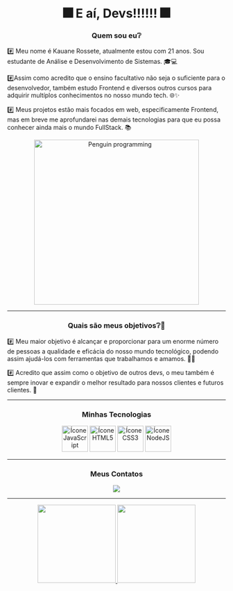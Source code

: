  <!--Cabeçalho-->

<h1 align="center"> 🎆 E aí, Devs!!!!!! 🎆</h1> 

<!--Principal-->

<h3 align="center"><stong>Quem sou eu❔</stong></h3>

#️⃣ Meu nome é Kauane Rossete, atualmente estou com 21 anos. Sou estudante de Análise e Desenvolvimento de Sistemas.  🎓💻

#️⃣Assim como acredito que o ensino facultativo não seja o suficiente para o desenvolvedor, também estudo Frontend e diversos outros cursos para adquirir multíplos conhecimentos no nosso mundo tech. 🌐✨ 

#️⃣ Meus projetos estão mais focados em web, especificamente Frontend, mas em breve me aprofundarei nas demais tecnologias para que eu possa conhecer ainda mais o mundo FullStack. 📚

<p align="center">
    <img src="https://i.giphy.com/media/v1.Y2lkPTc5MGI3NjExbmRtMXE1ejQydzc2cmJvMWNjaTZuM2tnM3lpOHZkcTAzM3Z6YW1tcSZlcD12MV9pbnRlcm5hbF9naWZfYnlfaWQmY3Q9Zw/NGMgBy822qFLfkArov/giphy.gif" alt="Penguin programming" width= 380px/>
</p>


----

<h3 align="center"><strong>Quais são meus objetivos❔🎯</strong></h3>

#️⃣ Meu maior objetivo é alcançar e proporcionar para um enorme número de pessoas a qualidade e eficácia do nosso mundo tecnológico, podendo assim ajudá-los com ferramentas que trabalhamos e amamos. 🧠💖

#️⃣ Acredito que assim como o objetivo de outros devs, o meu também é sempre inovar e expandir o melhor resultado para nossos clientes e futuros clientes. 💪 

----

<h3 align="center"> Minhas Tecnologias</h3>

<p align="center">
    <img src="https://cdn.jsdelivr.net/gh/devicons/devicon@latest/icons/javascript/javascript-original.svg" alt= "Ícone JavaScript" width="60px" />
    <img src="https://cdn.jsdelivr.net/gh/devicons/devicon@latest/icons/html5/html5-original.svg" alt="Ícone HTML5" width="60px" />
    <img src="https://cdn.jsdelivr.net/gh/devicons/devicon@latest/icons/css3/css3-original.svg" alt="Ícone CSS3" width= "60px"/>
    <img src="https://cdn.jsdelivr.net/gh/devicons/devicon@latest/icons/nodejs/nodejs-original.svg" alt="Ícone NodeJS" width="60px"/>
</p>



----

<h3 align="center"> Meus Contatos </h3>

<div align="center">
    <a href="https://www.linkedin.com/in/kauane-rossete/" target="_blank"><img loading="lazy" src="https://img.shields.io/badge/-LinkedIn-%230077B5?style=for-the-badge&logo=linkedin&logoColor=white" target="_blank"></a>   
</div> 



----

<!--Rodapé-->

<div align="center">
    <a href="https://github.com/KauaneRossete">
    <img loading="lazy" height="180em" src="https://github-readme-stats.vercel.app/api/top-langs/?username=KauaneRossete&layout=compact&langs_count=7&theme=dracula"/>
    <img loading="lazy" height="180em" src="https://github-readme-stats.vercel.app/api?username=KauaneRossete&show_icons=true&theme=dracula&include_all_commits=true&count_private=true"/>
</div>

